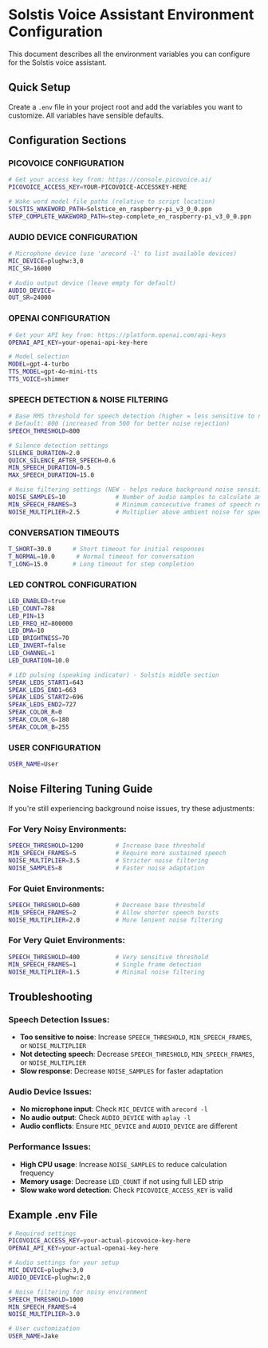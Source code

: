 # Solstis Voice Assistant Environment Configuration

This document describes all the environment variables you can configure for the Solstis voice assistant.

## Quick Setup

Create a `.env` file in your project root and add the variables you want to customize. All variables have sensible defaults.

## Configuration Sections

### PICOVOICE CONFIGURATION
```bash
# Get your access key from: https://console.picovoice.ai/
PICOVOICE_ACCESS_KEY=YOUR-PICOVOICE-ACCESSKEY-HERE

# Wake word model file paths (relative to script location)
SOLSTIS_WAKEWORD_PATH=Solstice_en_raspberry-pi_v3_0_0.ppn
STEP_COMPLETE_WAKEWORD_PATH=step-complete_en_raspberry-pi_v3_0_0.ppn
```

### AUDIO DEVICE CONFIGURATION
```bash
# Microphone device (use 'arecord -l' to list available devices)
MIC_DEVICE=plughw:3,0
MIC_SR=16000

# Audio output device (leave empty for default)
AUDIO_DEVICE=
OUT_SR=24000
```

### OPENAI CONFIGURATION
```bash
# Get your API key from: https://platform.openai.com/api-keys
OPENAI_API_KEY=your-openai-api-key-here

# Model selection
MODEL=gpt-4-turbo
TTS_MODEL=gpt-4o-mini-tts
TTS_VOICE=shimmer
```

### SPEECH DETECTION & NOISE FILTERING
```bash
# Base RMS threshold for speech detection (higher = less sensitive to noise)
# Default: 800 (increased from 500 for better noise rejection)
SPEECH_THRESHOLD=800

# Silence detection settings
SILENCE_DURATION=2.0
QUICK_SILENCE_AFTER_SPEECH=0.6
MIN_SPEECH_DURATION=0.5
MAX_SPEECH_DURATION=15.0

# Noise filtering settings (NEW - helps reduce background noise sensitivity)
NOISE_SAMPLES=10              # Number of audio samples to calculate ambient noise level
MIN_SPEECH_FRAMES=3           # Minimum consecutive frames of speech required to trigger
NOISE_MULTIPLIER=2.5          # Multiplier above ambient noise for speech detection
```

### CONVERSATION TIMEOUTS
```bash
T_SHORT=30.0      # Short timeout for initial responses
T_NORMAL=10.0      # Normal timeout for conversation
T_LONG=15.0       # Long timeout for step completion
```

### LED CONTROL CONFIGURATION
```bash
LED_ENABLED=true
LED_COUNT=788
LED_PIN=13
LED_FREQ_HZ=800000
LED_DMA=10
LED_BRIGHTNESS=70
LED_INVERT=false
LED_CHANNEL=1
LED_DURATION=10.0

# LED pulsing (speaking indicator) - Solstis middle section
SPEAK_LEDS_START1=643
SPEAK_LEDS_END1=663
SPEAK_LEDS_START2=696
SPEAK_LEDS_END2=727
SPEAK_COLOR_R=0
SPEAK_COLOR_G=180
SPEAK_COLOR_B=255
```

### USER CONFIGURATION
```bash
USER_NAME=User
```

## Noise Filtering Tuning Guide

If you're still experiencing background noise issues, try these adjustments:

### For Very Noisy Environments:
```bash
SPEECH_THRESHOLD=1200         # Increase base threshold
MIN_SPEECH_FRAMES=5           # Require more sustained speech
NOISE_MULTIPLIER=3.5          # Stricter noise filtering
NOISE_SAMPLES=8               # Faster noise adaptation
```

### For Quiet Environments:
```bash
SPEECH_THRESHOLD=600          # Decrease base threshold
MIN_SPEECH_FRAMES=2           # Allow shorter speech bursts
NOISE_MULTIPLIER=2.0          # More lenient noise filtering
```

### For Very Quiet Environments:
```bash
SPEECH_THRESHOLD=400          # Very sensitive threshold
MIN_SPEECH_FRAMES=1           # Single frame detection
NOISE_MULTIPLIER=1.5          # Minimal noise filtering
```

## Troubleshooting

### Speech Detection Issues:
- **Too sensitive to noise**: Increase `SPEECH_THRESHOLD`, `MIN_SPEECH_FRAMES`, or `NOISE_MULTIPLIER`
- **Not detecting speech**: Decrease `SPEECH_THRESHOLD`, `MIN_SPEECH_FRAMES`, or `NOISE_MULTIPLIER`
- **Slow response**: Decrease `NOISE_SAMPLES` for faster adaptation

### Audio Device Issues:
- **No microphone input**: Check `MIC_DEVICE` with `arecord -l`
- **No audio output**: Check `AUDIO_DEVICE` with `aplay -l`
- **Audio conflicts**: Ensure `MIC_DEVICE` and `AUDIO_DEVICE` are different

### Performance Issues:
- **High CPU usage**: Increase `NOISE_SAMPLES` to reduce calculation frequency
- **Memory usage**: Decrease `LED_COUNT` if not using full LED strip
- **Slow wake word detection**: Check `PICOVOICE_ACCESS_KEY` is valid

## Example .env File

```bash
# Required settings
PICOVOICE_ACCESS_KEY=your-actual-picovoice-key-here
OPENAI_API_KEY=your-actual-openai-key-here

# Audio settings for your setup
MIC_DEVICE=plughw:3,0
AUDIO_DEVICE=plughw:2,0

# Noise filtering for noisy environment
SPEECH_THRESHOLD=1000
MIN_SPEECH_FRAMES=4
NOISE_MULTIPLIER=3.0

# User customization
USER_NAME=Jake
```
